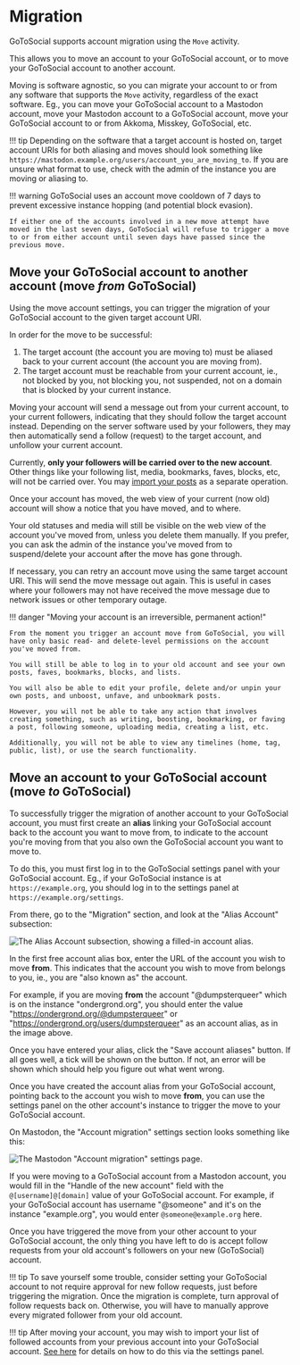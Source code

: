 # Migration

GoToSocial supports account migration using the `Move` activity.

This allows you to move an account to your GoToSocial account, or to move your GoToSocial account to another account.

Moving is software agnostic, so you can migrate your account to or from any software that supports the `Move` activity, regardless of the exact software. Eg., you can move your GoToSocial account to a Mastodon account, move your Mastodon account to a GoToSocial account, move your GoToSocial account to or from Akkoma, Misskey, GoToSocial, etc.

!!! tip
    Depending on the software that a target account is hosted on, target account URIs for both aliasing and moves should look something like `https://mastodon.example.org/users/account_you_are_moving_to`. If you are unsure what format to use, check with the admin of the instance you are moving or aliasing to.

!!! warning
    GoToSocial uses an account move cooldown of 7 days to prevent excessive instance hopping (and potential block evasion).
    
    If either one of the accounts involved in a new move attempt have moved in the last seven days, GoToSocial will refuse to trigger a move to or from either account until seven days have passed since the previous move.

## Move your GoToSocial account to another account (move *from* GoToSocial)

Using the move account settings, you can trigger the migration of your GoToSocial account to the given target account URI.

In order for the move to be successful:

1. The target account (the account you are moving to) must be aliased back to your current account (the account you are moving from).
2. The target account must be reachable from your current account, ie., not blocked by you, not blocking you, not suspended, not on a domain that is blocked by your current instance.

Moving your account will send a message out from your current account, to your current followers, indicating that they should follow the target account instead. Depending on the server software used by your followers, they may then automatically send a follow (request) to the target account, and unfollow your current account.

Currently, **only your followers will be carried over to the new account**. Other things like your following list, media, bookmarks, faves, blocks, etc, will not be carried over. You may [import your posts](./importing_posts.md) as a separate operation.

Once your account has moved, the web view of your current (now old) account will show a notice that you have moved, and to where.

Your old statuses and media will still be visible on the web view of the account you've moved from, unless you delete them manually. If you prefer, you can ask the admin of the instance you've moved from to suspend/delete your account after the move has gone through.

If necessary, you can retry an account move using the same target account URI. This will send the move message out again. This is useful in cases where your followers may not have received the move message due to network issues or other temporary outage. 

!!! danger "Moving your account is an irreversible, permanent action!"
    
    From the moment you trigger an account move from GoToSocial, you will have only basic read- and delete-level permissions on the account you've moved from.
    
    You will still be able to log in to your old account and see your own posts, faves, bookmarks, blocks, and lists.
    
    You will also be able to edit your profile, delete and/or unpin your own posts, and unboost, unfave, and unbookmark posts.
    
    However, you will not be able to take any action that involves creating something, such as writing, boosting, bookmarking, or faving a post, following someone, uploading media, creating a list, etc.
    
    Additionally, you will not be able to view any timelines (home, tag, public, list), or use the search functionality.

## Move an account to your GoToSocial account (move *to* GoToSocial)

To successfully trigger the migration of another account to your GoToSocial account, you must first create an **alias** linking your GoToSocial account back to the account you want to move from, to indicate to the account you're moving from that you also own the GoToSocial account you want to move to.

To do this, you must first log in to the GoToSocial settings panel with your GoToSocial account. Eg., if your GoToSocial instance is at `https://example.org`, you should log in to the settings panel at `https://example.org/settings`.

From there, go to the "Migration" section, and look at the "Alias Account" subsection:

![The Alias Account subsection, showing a filled-in account alias.](../public/migration-aliasing.png)

In the first free account alias box, enter the URL of the account you wish to move **from**. This indicates that the account you wish to move from belongs to you, ie., you are "also known as" the account.

For example, if you are moving **from** the account "@dumpsterqueer" which is on the instance "ondergrond.org", you should enter the value "https://ondergrond.org/@dumpsterqueer" or "https://ondergrond.org/users/dumpsterqueer" as an account alias, as in the image above.

Once you have entered your alias, click the "Save account aliases" button. If all goes well, a tick will be shown on the button. If not, an error will be shown which should help you figure out what went wrong.

Once you have created the account alias from your GoToSocial account, pointing back to the account you wish to move **from**, you can use the settings panel on the other account's instance to trigger the move to your GoToSocial account.

On Mastodon, the "Account migration" settings section looks something like this:

![The Mastodon "Account migration" settings page.](../public/migration-mastodon.png)

If you were moving to a GoToSocial account from a Mastodon account, you would fill in the "Handle of the new account" field with the `@[username]@[domain]` value of your GoToSocial account. For example, if your GoToSocial account has username "@someone" and it's on the instance "example.org", you would enter `@someone@example.org` here.

Once you have triggered the move from your other account to your GoToSocial account, the only thing you have left to do is accept follow requests from your old account's followers on your new (GoToSocial) account.

!!! tip
    To save yourself some trouble, consider setting your GoToSocial account to not require approval for new follow requests, just before triggering the migration. Once the migration is complete, turn approval of follow requests back on. Otherwise, you will have to manually approve every migrated follower from your old account.

!!! tip
    After moving your account, you may wish to import your list of followed accounts from your previous account into your GoToSocial account. [See here](./settings.md#import) for details on how to do this via the settings panel.
